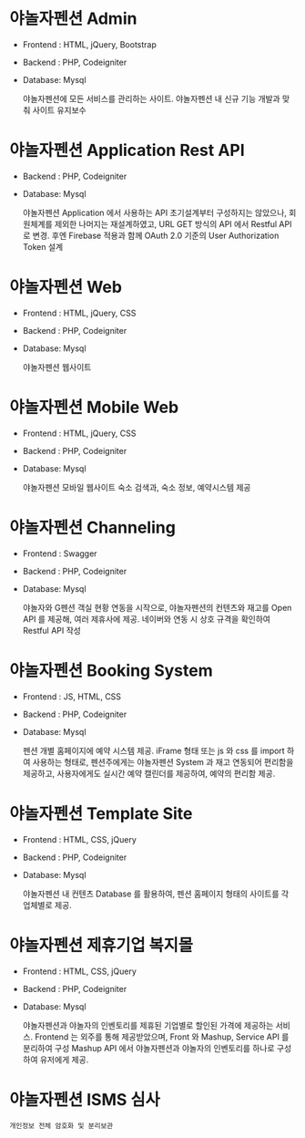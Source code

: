 # 야놀자펜션 Admin
- Frontend : HTML, jQuery, Bootstrap
- Backend : PHP, Codeigniter
- Database: Mysql


    야놀자펜션에 모든 서비스를 관리하는 사이트.
    야놀자펜션 내 신규 기능 개발과 맞춰 사이트 유지보수
# 야놀자펜션 Application Rest API
- Backend : PHP, Codeigniter
- Database: Mysql

    
    야놀자펜션 Application 에서 사용하는 API
    초기설계부터 구성하지는 않았으나, 회원체계를 제외한 나머지는 재설계하였고,
    URL GET 방식의 API 에서 Restful API 로 변경.
    후엔 Firebase 적용과 함께 OAuth 2.0 기준의 User Authorization Token 설계 
# 야놀자펜션 Web
- Frontend : HTML, jQuery, CSS
- Backend : PHP, Codeigniter
- Database: Mysql

    
    야놀자펜션 웹사이트
# 야놀자펜션 Mobile Web
- Frontend : HTML, jQuery, CSS
- Backend : PHP, Codeigniter
- Database: Mysql

    
    야놀자펜션 모바일 웹사이트
    숙소 검색과, 숙소 정보, 예약시스템 제공 
# 야놀자펜션 Channeling
- Frontend : Swagger
- Backend : PHP, Codeigniter
- Database: Mysql


    야놀자와 G펜션 객실 현황 연동을 시작으로,
    야놀자펜션의 컨텐츠와 재고를 Open API 를 제공해, 여러 제휴사에 제공. 
    네이버와 연동 시 상호 규격을 확인하여 Restful API 작성
# 야놀자펜션 Booking System
- Frontend : JS, HTML, CSS
- Backend : PHP, Codeigniter
- Database: Mysql


    펜션 개별 홈페이지에 예약 시스템 제공.
    iFrame 형태 또는 js 와 css 를 import 하여 사용하는 형태로,
    펜션주에게는 야놀자펜션 System 과 재고 연동되어 편리함을 제공하고,
    사용자에게도 실시간 예약 캘린더를 제공하여, 예약의 편리함 제공.
# 야놀자펜션 Template Site
- Frontend : HTML, CSS, jQuery
- Backend : PHP, Codeigniter
- Database: Mysql

    
    야놀자펜션 내 컨텐츠 Database 를 활용하여, 펜션 홈페이지 형태의 사이트를 각 업체별로 제공.
# 야놀자펜션 제휴기업 복지몰
- Frontend : HTML, CSS, jQuery
- Backend : PHP, Codeigniter
- Database: Mysql


    야놀자펜션과 야놀자의 인벤토리를 제휴된 기업별로 할인된 가격에 제공하는 서비스.
    Frontend 는 외주를 통해 제공받았으며, Front 와 Mashup, Service API 를 분리하여 구성
    Mashup API 에서 야놀자펜션과 야놀자의 인벤토리를 하나로 구성하여 유저에게 제공.
# 야놀자펜션 ISMS 심사

    개인정보 전체 암호화 및 분리보관
